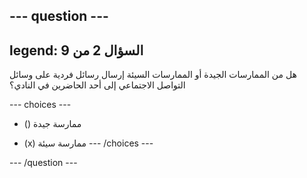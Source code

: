 --- question ---
---
legend: السؤال 2 من 9
---

هل من الممارسات الجيدة أو الممارسات السيئة إرسال رسائل فردية على وسائل التواصل الاجتماعي إلى أحد الحاضرين في النادي؟

--- choices ---
- () ممارسة جيدة

- (x) ممارسة سيئة --- /choices ---

--- /question ---
